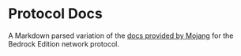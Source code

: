 # Protocol Docs

A Markdown parsed variation of the [docs provided by Mojang](https://github.com/Mojang/bedrock-protocol-docs) for the Bedrock Edition network protocol.
